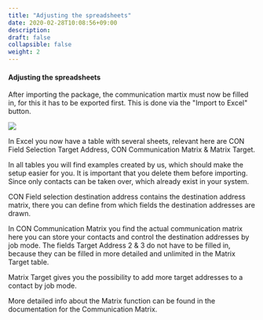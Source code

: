 ```yaml
---
title: "Adjusting the spreadsheets"
date: 2020-02-28T10:08:56+09:00
description: 
draft: false
collapsible: false
weight: 2
---
```


#### Adjusting the spreadsheets

After importing the package, the communication martix must now be filled in, for this it has to be exported first. This is done via the "Import to Excel" button.

![](/images/connectornav/rapidstart/anpassen.png)

In Excel you now have a table with several sheets, relevant here are CON Field Selection Target Address, CON Communication Matrix & Matrix Target.

In all tables you will find examples created by us, which should make the setup easier for you. It is important that you delete them before importing. Since only contacts can be taken over, which already exist in your system.

CON Field selection destination address contains the destination address matrix, there you can define from which fields the destination addresses are drawn.

In CON Communication Matrix you find the actual communication matrix here you can store your contacts and control the destination addresses by job mode. The fields Target Address 2 & 3 do not have to be filled in, because they can be filled in more detailed and unlimited in the Matrix Target table.

Matrix Target gives you the possibility to add more target addresses to a contact by job mode.

More detailed info about the Matrix function can be found in the documentation for the Communication Matrix.